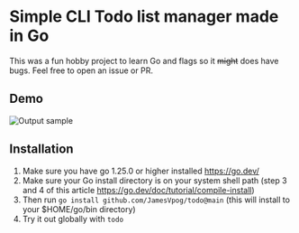 # Simple CLI Todo list manager made in Go 

This was a fun hobby project to learn Go and flags so it ~~might~~ does have bugs. Feel free to open an issue or PR.

## Demo
![Output sample](https://github.com/JamesVpog/todo/blob/main/demo.gif)

## Installation 

1. Make sure you have go 1.25.0 or higher installed https://go.dev/
2. Make sure your Go install directory is on your system shell path (step 3 and 4 of this article https://go.dev/doc/tutorial/compile-install)
3. Then run `go install github.com/JamesVpog/todo@main` (this will install to your $HOME/go/bin directory) 
4. Try it out globally with `todo`
